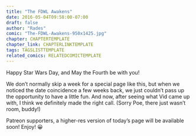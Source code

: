 ```yaml
---
title: "The FDWL Awakens"
date: 2016-05-04T09:58:00-07:00
draft: false
author: "Rades"
comic: "The-FDWL-Awakens-950x1425.jpg"
chapter: CHAPTERTEMPLATE
chapter_link: CHAPTERLINKTEMPLATE
tags: TAGSLISTTEMPLATE
related_comics: RELATEDCOMICTEMPLATE
---
```


Happy Star Wars Day, and May the Fourth be with you!


We don’t normally skip a week for a special page like this, but when we noticed the date coincidence a few weeks back, we just couldn’t pass up the opportunity to have a little fun. And now, after seeing what Vid came up with, I think we definitely made the right call. (Sorry Poe, there just wasn’t room, buddy!)


Patreon supporters, a higher-res version of today’s page will be available soon! Enjoy! 😀

